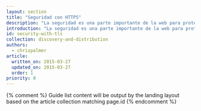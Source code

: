 ```yaml
---
layout: section
title: "Seguridad con HTTPS"
description: "La seguridad es una parte importante de la web para proteger a los usuarios, y se deberá seguir desarrollando el soporte para la TLS (seguridad de la capa de transporte) a fin de poder utilizar las API (interfaces de programación de aplicaciones) nuevas y existentes en el futuro."
introduction: "La seguridad es una parte importante de la web para proteger a los usuarios, y se deberá seguir desarrollando el soporte para la TLS (seguridad de la capa de transporte) a fin de poder utilizar las API (interfaces de programación de aplicaciones) nuevas y existentes en el futuro."
id: security-with-tls
collection: discovery-and-distribution
authors:
  - chrispalmer
article:
  written_on: 2015-03-27
  updated_on: 2015-03-27
  order: 1
priority: 0
---
```


{% comment %}
Guide list content will be output by the landing layout based on the article collection matching page.id
{% endcomment %}
